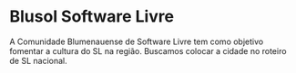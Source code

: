 # Blusol Software Livre

A Comunidade Blumenauense de Software Livre tem como objetivo fomentar a cultura do SL na região. Buscamos colocar a cidade no roteiro de SL nacional.
